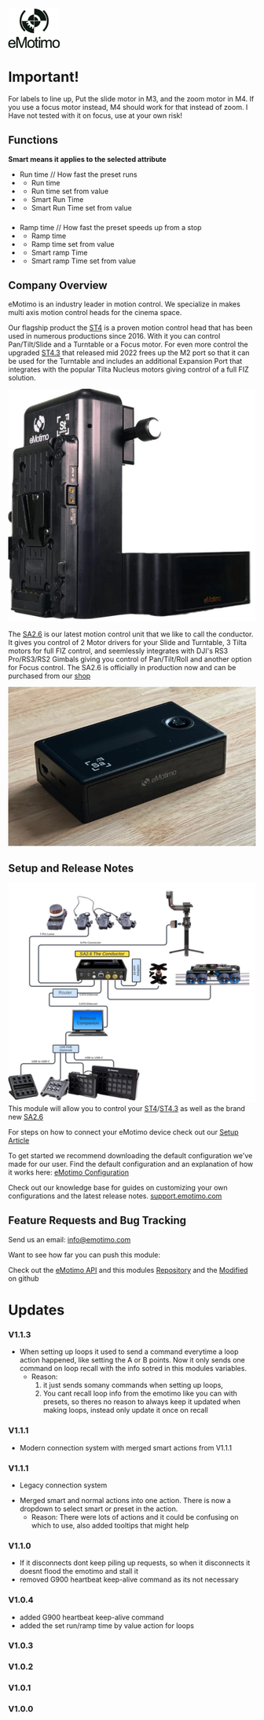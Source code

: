 ![eMotimo Logo](logo.png)

# Important!
For labels to line up, Put the slide motor in M3, and the zoom motor in M4.
If you use a focus motor instead, M4 should work for that instead of zoom.
I Have not tested with it on focus, use at your own risk!


## Functions
**Smart means it applies to the selected attribute**
* Run time // How fast the preset runs
* * Run time
* * Run time set from value
* * Smart Run Time
* * Smart Run Time set from value
###
* Ramp time // How fast the preset speeds up from a stop
* * Ramp time
* * Ramp time set from value
* * Smart ramp Time
* * Smart ramp Time set from value

## Company Overview
eMotimo is an industry leader in motion control. We specialize in makes multi axis motion control heads for the cinema space. 

Our flagship product the [ST4](https://emotimo.com/products/st4?variant=18140355887201) is a proven motion control head that has been used in numerous productions since 2016. With it you can control Pan/Tilt/Slide and a Turntable or a Focus motor. For even more control the upgraded [ST4.3](https://emotimo.com/products/st4?variant=42138608140469) that released mid 2022 frees up the M2 port so that it can be used for the Turntable and includes an additional Expansion Port that integrates with the popular Tilta Nucleus motors giving control of a full FIZ solution.

![ST4](ST4.jpg)


The [SA2.6](https://emotimo.com/pages/sa2point6) is our latest motion control unit that we like to call the conductor. It gives you control of 2 Motor drivers for your Slide and Turntable, 3 Tilta motors for full FIZ control, and seemlessly integrates with DJI's RS3 Pro/RS3/RS2 Gimbals giving you control of Pan/Tilt/Roll and another option for Focus control. The SA2.6 is officially in production now and can be purchased from our [shop](https://emotimo.com/products/sa2-6-controller?_pos=2&_psq=SA&_ss=e&_v=1.0&variant=42925931462837)

![SA2.6](SA2.6.jpg)

## Setup and Release Notes 
![StreamdeckArchitecture](StreamDeckArchitecture_092023.jpg)
This module will allow you to control your [ST4](https://emotimo.com/products/st4?variant=18140355887201)/[ST4.3](https://emotimo.com/products/st4?variant=42138608140469) as well as the brand new [SA2.6](https://emotimo.com/pages/sa2point6)

For steps on how to connect your eMotimo device check out our [Setup Article](https://support.emotimo.com/hc/en-us/articles/16468918293773-1-Getting-Started-ST4-ST4-3)

To get started we recommend downloading the default configuration we've made for our user. Find the default configuration and an explanation of how it works here: [eMotimo Configuration](https://support.emotimo.com/hc/en-us/articles/16472089694221-2-Stream-Deck-Configuration)

Check out our knowledge base for guides on customizing your own configurations and the latest release notes.
[support.emotimo.com](https://support.emotimo.com/hc/en-us/categories/360003772632-StreamDeck-and-BitFocus-Companion-with-the-eMotimo-ST4-and-ST4-3)

## Feature Requests and Bug Tracking
Send us an email: info@emotimo.com

Want to see how far you can push this module:

Check out the [eMotimo API](https://support.emotimo.com/hc/en-us/articles/360007015111-The-eMotimo-ST4-API) and this modules [Repository](https://github.com/bitfocus/companion-module-emotimo-st4) and the [Modified](https://github.com/GermyCode/companion-module-fm-emotimo) on github


# Updates
### V1.1.3
* When setting up loops it used to send a command everytime a loop action happened, like setting the A or B points. Now it only sends one command on loop recall with the info sotred in this modules variables. 
  * Reason: 
    1. it just sends somany commands when setting up loops, 
    2. You cant recall loop info from the emotimo like you can with presets, so theres no reason to always keep it updated when making loops, instead only update it once on recall

### V1.1.1
* Modern connection system with merged smart actions from V1.1.1

### V1.1.1
* Legacy connection system
- Merged smart and normal actions into one action. There is now a dropdown to select smart or preset in the action. 
  * Reason: There were lots of actions and it could be confusing on which to use, also added tooltips that might help

### V1.1.0
* If it disconnects dont keep piling up requests, so when it disconnects it doesnt flood the emotimo and stall it
* removed G900 heartbeat keep-alive command as its not necessary

### V1.0.4
* added G900 heartbeat keep-alive command
* added the set run/ramp time by value action for loops

### V1.0.3

### V1.0.2

### V1.0.1

### V1.0.0
